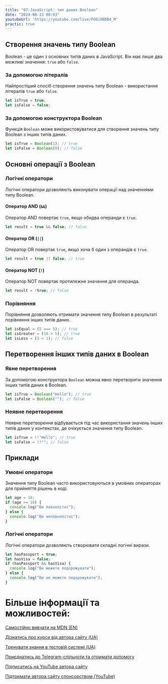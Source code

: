 ```yaml
---
title: "07-JavaScript: тип даних Boolean"
date: "2024-08-13 00:03"
youtubeUrl: 'https://youtube.com/live/PO6i0BDB4_M'
practic: true
---
```


## Створення значень типу Boolean

Boolean - це один з основних типів даних в JavaScript. Він має лише два можливі значення: `true` або `false`.

### За допомогою літералів

Найпростіший спосіб створення значень типу Boolean - використання літералів `true` або `false`.

```javascript
let isTrue = true;
let isFalse = false;
```

### За допомогою конструктора Boolean

Функція `Boolean` може використовуватися для створення значень типу Boolean з інших типів даних.

```javascript
let isTrue = Boolean(1); // true
let isFalse = Boolean(0); // false
```

## Основні операції з Boolean

### Логічні оператори

Логічні оператори дозволяють виконувати операції над значеннями типу Boolean.

#### Оператор AND (`&&`)

Оператор AND повертає `true`, якщо обидва операнди є `true`.

```javascript
let result = true && false; // false
```

#### Оператор OR (`||`)

Оператор OR повертає `true`, якщо хоча б один з операндів є `true`.

```javascript
let result = true || false; // true
```

#### Оператор NOT (`!`)

Оператор NOT повертає протилежне значення для операнда.

```javascript
let result = !true; // false
```

### Порівняння

Порівняння дозволяють отримати значення типу Boolean в результаті порівняння інших типів даних.

```javascript
let isEqual = (5 === 5); // true
let isGreater = (10 > 5); // true
let isLess = (3 < 1); // false
```

## Перетворення інших типів даних в Boolean

### Явне перетворення

За допомогою конструктора `Boolean` можна явно перетворити значення інших типів даних в Boolean.

```javascript
let isTrue = Boolean("Hello"); // true
let isFalse = Boolean(""); // false
```

### Неявне перетворення

Неявне перетворення відбувається під час використання значень інших типів даних у контекстах, де очікується значення типу Boolean.

```javascript
let isTrue = !!"Hello"; // true
let isFalse = !!""; // false
```

## Приклади

### Умовні оператори

Значення типу Boolean часто використовуються в умовних операторах для прийняття рішень в коді.

```javascript
let age = 18;
if (age >= 18) {
  console.log("Ви повнолітні");
} else {
  console.log("Ви неповнолітні");
}
```

### Логічні оператори

Логічні оператори дозволяють створювати складні логічні вирази.

```javascript
let hasPassport = true;
let hasVisa = false;
if (hasPassport && hasVisa) {
  console.log("Ви можете подорожувати");
} else {
  console.log("Ви не можете подорожувати");
}
```

# Більше інформації та можливостей:

[Самостійно вивчати на MDN (EN)](https://developer.mozilla.org/en-US/curriculum/)

[Дізнатись про курси від автора сайту (UA)](https://learningtogetherua.github.io/courses/)

[Тренувати знання в тестовій системі (UA)](https://testeducatorua.github.io/itest/)

[Приєднатись до Telegram-спільноти та отримати допомогу](https://t.me/profrontendua)

[Підписатись на YouTube автора сайту](https://www.youtube.com/@itmentor)

[Підтримати автора сайту спонсорством (YouTube)](https://www.youtube.com/channel/UCo8KNXmB8Yb_07FzwCL6HgQ/join)
